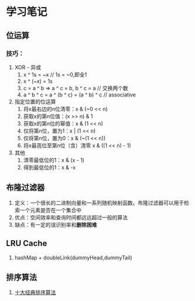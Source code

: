 # 学习笔记
## 位运算
### 技巧：
1. XOR - 异或
    1. x ^ 1s = ~x // 1s = ~0,即全1
    2. x ^ (~x) = 1s
    3. c = a ^ b => a ^ c = b, b ^ c = a // 交换两个数
    4. a ^ b ^ c = a ^ (b ^ c) = (a ^ b) ^ c // associative
2. 指定位置的位运算
    1. 将x最右边的n位清零：x & (~0 << n)
    2. 获取x的第n位值：(x >> n) & 1
    3. 获取x的第n位的幂值：x & (1 << n)
    4. 仅将第n位，置为1：x | (1 << n)
    5. 仅将第n位，置为0：x & (~(1 << n))
    6. 将x最高位至第n位（含）清零 x & ((1 << n) - 1)
3. 其他
    1. 清零最低位的1：x & (x - 1)
    2. 得到最低位的1：x & -x
## 布隆过滤器
1. 定义：一个很长的二进制向量和一系列随机映射函数。布隆过滤器可以用于检索一个元素是否在一个集合中
2. 优点：空间效率和查询时间都远远超过一般的算法
3. 缺点：有一定的误识别率和**删除困难**
## LRU Cache
1. hashMap + doubleLink(dummyHead,dummyTail)
## 排序算法
1. [十大经典排序算法](https://www.cnblogs.com/onepixel/p/7674659.html)